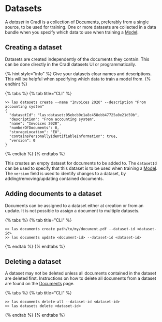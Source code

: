 # Datasets

A _dataset_ in Cradl is a collection of [Documents](documents.md), preferably from a single source, to be used for training. One or more datasets are collected in a data bundle when you specify which data to use when training a [Model](models.md).

## Creating a dataset

Datasets are created independently of the documents they contain. This can be done directly in the Cradl datasets UI or programmatically.

{% hint style="info" %}
Give your datasets clear names and descriptions. This will be helpful when specifying which data to train a model from.
{% endhint %}

{% tabs %}
{% tab title="CLI" %}
```text
>> las datasets create --name "Invoices 2020" --description "From accounting system"
{
  "datasetId": "las:dataset:05ebcb0c1a8c458ebb47725a0e21d59b",
  "description": "From accounting system",
  "name": "Invoices 2020",
  "numberOfDocuments": 0,
  "storageLocation": "EU",
  "containsPersonallyIdentifiableInformation": true,
  "version": 0
}
```
{% endtab %}
{% endtabs %}

This creates an empty dataset for documents to be added to. The `datasetId` can be used to specify that this dataset is to be used when training a [Model](models.md). The `version` field is used to identify changes to a dataset, by adding/removing/updating contained documents.

## Adding documents to a dataset

Documents can be assigned to a dataset either at creation or from an update. It is not possible to assign a document to multiple datasets.

{% tabs %}
{% tab title="CLI" %}
```text
>> las documents create path/to/my/document.pdf --dataset-id <dataset-id>
>> las documents update <document-id> --dataset-id <dataset-id>
```
{% endtab %}
{% endtabs %}

## Deleting a dataset

A dataset may not be deleted unless all documents contained in the dataset are deleted first. Instructions on how to delete all documents from a dataset are found on the [Documents](documents.md#deleting-documents) page.

{% tabs %}
{% tab title="CLI" %}
```text
>> las documents delete-all --dataset-id <dataset-id>
>> las datasets delete <dataset-id>
```
{% endtab %}
{% endtabs %}

